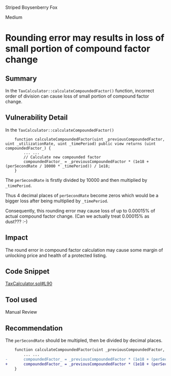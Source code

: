 Striped Boysenberry Fox

Medium

# Rounding error may results in loss of small portion of compound factor change

## Summary

In the `TaxCalculator::calculateCompoundedFactor()` function, incorrect order of division can cause loss of small portion of compound factor change.

## Vulnerability Detail

In the `TaxCalculator::calculateCompoundedFactor()`

```solidity
    function calculateCompoundedFactor(uint _previousCompoundedFactor, uint _utilizationRate, uint _timePeriod) public view returns (uint compoundedFactor_) {
        ... ...
        // Calculate new compounded factor
        compoundedFactor_ = _previousCompoundedFactor * (1e18 + (perSecondRate / 10000 * _timePeriod)) / 1e18;
    }
```

The `perSecondRate` is firstly divided by 10000 and then multiplied by `_timePeriod`.

Thus 4 decimal places of `perSecondRate` become zeros which would be a bigger loss after being multiplied by `_timePeriod`.

Consequently, this rounding error may cause loss of up to 0.00015% of actual compound factor change. (Can we actually treat 0.00015% as dust??? :-)

## Impact

The round error in compound factor calculation may cause some margin of unlocking price and health of a protected listing.

## Code Snippet

[TaxCalculator.sol#L90](https://github.com/sherlock-audit/2024-08-flayer/blob/main/flayer/src/contracts/TaxCalculator.sol#L90)

## Tool used

Manual Review

## Recommendation

The `perSecondRate` should be multipled, then be divided by decimal places.

```diff
    function calculateCompoundedFactor(uint _previousCompoundedFactor, uint _utilizationRate, uint _timePeriod) public view returns (uint compoundedFactor_) {
        ... ...
-       compoundedFactor_ = _previousCompoundedFactor * (1e18 + (perSecondRate / 1000 * _timePeriod)) / 1e18;
+       compoundedFactor_ = _previousCompoundedFactor * (1e18 + (perSecondRate * _timePeriod / 10000)) / 1e18;
    }
```
